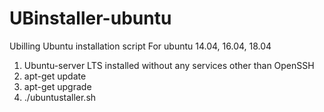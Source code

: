 # UBinstaller-ubuntu
Ubilling Ubuntu installation script
For ubuntu 14.04, 16.04, 18.04

1. Ubuntu-server LTS installed without any services other than OpenSSH
2. apt-get update
3. apt-get upgrade
4. ./ubuntustaller.sh
